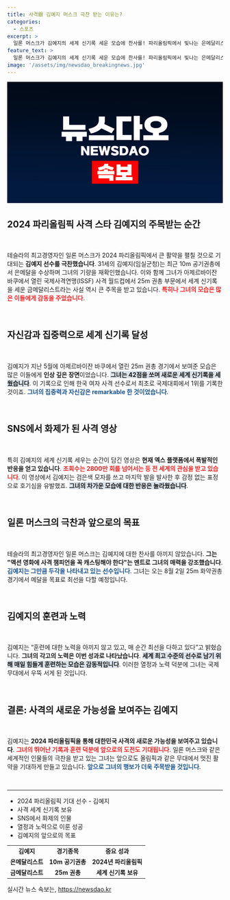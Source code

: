 ```yaml
---
title: 사격銀 김예지 머스크 극찬 받는 이유는?
categories:
  - 스포츠
excerpt: >
  일론 머스크가 김예지의 세계 신기록 세운 모습에 찬사를! 파리올림픽에서 빛나는 은메달리스트의 강인한 훈련 영상이 엑스에서 2800만 조회수를 기록하며 화제에. 그녀의 여전사 같은 모습에 전 세계가 열광하고 있다!
feature_text: >
  일론 머스크가 김예지의 세계 신기록 세운 모습에 찬사를! 파리올림픽에서 빛나는 은메달리스트의 강인한 훈련 영상이 엑스에서 2800만 조회수를 기록하며 화제에. 그녀의 여전사 같은 모습에 전 세계가 열광하고 있다!
image: '/assets/img/newsdao_breakingnews.jpg'
---
```


<p><img src="/assets/img/newsdao_breakingnews.jpg" alt="implanttips 속보" /></p>

<h2 data-ke-size="size26">2024 파리올림픽 사격 스타 김예지의 주목받는 순간</h2>

<p data-ke-size="size16">&nbsp;</p>

<p>테슬라의 최고경영자인 일론 머스크가 2024 파리올림픽에서 큰 활약을 펼칠 것으로 기대되는 <b>김예지 선수를 극찬했습니다</b>. 31세의 김예지(임실군청)는 최근 10m 공기권총에서 은메달을 수상하며 그녀의 기량을 재확인했습니다. 이와 함께 그녀가 아제르바이잔 바쿠에서 열린 국제사격연맹(ISSF) 사격 월드컵에서 25m 권총 부문에서 세계 신기록을 세운 금메달리스트라는 사실 역시 큰 주목을 받고 있습니다. <b><span style="color: #ee2323;">특히나 그녀의 모습은 많은 이들에게 감동을 주었습니다</span></b>. </p>

<p><br></p>

<h2 data-ke-size="size26">자신감과 집중력으로 세계 신기록 달성</h2>

<p data-ke-size="size16">&nbsp;</p>

<p>김예지가 지난 5월에 아제르바이잔 바쿠에서 열린 25m 권총 경기에서 보여준 모습은 많은 이들에게 <b>인상 깊은 장면</b>이었습니다. <b><span style="background-color: #21538527;">그녀는 42점을 쏘며 새로운 세계 신기록을 세웠습니다</span></b>. 이 기록으로 인해 한국 여자 사격 선수로서 최초로 국제대회에서 1위를 기록한 것이죠. <b><span style="color: #1a5490;">그녀의 집중력과 자신감은 remarkable 한 것이었습니다</span></b>. </p>

<p><br></p>

<h2 data-ke-size="size26">SNS에서 화제가 된 사격 영상</h2>

<p data-ke-size="size16">&nbsp;</p>

<p>특히 김예지의 세계 신기록 세우는 순간이 담긴 영상은 <b>현재 엑스 플랫폼에서 폭발적인 반응을 얻고 있습니다</b>. <b><span style="color: #ee2323;">조회수는 2800만 회를 넘어서는 등 전 세계의 관심을 받고 있습니다</span></b>. 이 영상에서 김예지는 검은색 모자를 쓰고 마지막 발을 발사한 후 감정 없는 표정으로 호기심을 유발했죠. <b><span style="background-color: #21538527;">그녀의 차가운 모습에 대한 반응은 놀라웠습니다</span></b>. </p>

<p><br></p>

<h2 data-ke-size="size26">일론 머스크의 극찬과 앞으로의 목표</h2>

<p data-ke-size="size16">&nbsp;</p>

<p>테슬라의 최고경영자인 일론 머스크는 김예지에 대한 찬사를 아끼지 않았습니다. <b>그는 "액션 영화에 사격 챔피언을 꼭 캐스팅해야 한다"는 멘트로 그녀의 매력을 강조했습니다</b>. <b><span style="color: #1a5490;">김예지는 그만큼 두각을 나타내고 있는 선수입니다</span></b>. 그녀는 오는 8월 2일 25m 화약권총 경기에서 메달을 목표로 최선을 다할 예정입니다. </p>

<p><br></p>

<h2 data-ke-size="size26">김예지의 훈련과 노력</h2>

<p data-ke-size="size16">&nbsp;</p>

<p>김예지는 “훈련에 대한 노력을 아끼지 않고 있고, 매 순간 최선을 다하고 있다”고 밝혔습니다. <b>그녀의 각고의 노력은 이번 성과로 나타났습니다</b>. <b><span style="background-color: #21538527;">세계 최고 수준의 선수로 남기 위해 매일 힘들게 훈련하는 모습은 감동적입니다</span></b>. 이러한 열정과 노력 덕분에 그녀는 국제 무대에서 우뚝 서게 된 것입니다. </p>

<p><br></p>

<h2 data-ke-size="size26">결론: 사격의 새로운 가능성을 보여주는 김예지</h2>

<p data-ke-size="size16">&nbsp;</p>

<p>김예지는 <b>2024 파리올림픽을 통해 대한민국 사격의 새로운 가능성을 보여주고 있습니다</b>. <b><span style="color: #ee2323;">그녀의 뛰어난 기록과 훈련 덕분에 앞으로의 도전도 기대됩니다</span></b>. 일론 머스크와 같은 세계적인 인물들의 극찬을 받고 있는 그녀는 앞으로도 올림픽과 같은 무대에서 멋진 활약을 기대하게 만들고 있습니다. <b><span style="color: #1a5490;">앞으로 그녀의 행보가 더욱 주목받을 것입니다</span></b>. </p>

<p><br></p>

<hr>

<ul>
    <li>2024 파리올림픽 기대 선수 - 김예지</li>
    <li>사격 세계 신기록 보유</li>
    <li>SNS에서 화제의 인물</li>
    <li>열정과 노력으로 이룬 성공</li>
    <li>김예지의 앞으로의 목표</li>
</ul>

<table>
    <tr>
        <td style="text-align: center; height: 17px;"><b>김예지</b></td>
        <td style="text-align: center; height: 17px;"><b>경기종목</b></td>
        <td style="text-align: center; height: 17px;"><b>중요 성과</b></td>
    </tr>
    <tr>
        <td style="text-align: center; height: 17px;"><b>은메달리스트</b></td>
        <td style="text-align: center; height: 17px;"><b>10m 공기권총</b></td>
        <td style="text-align: center; height: 17px;"><b>2024년 파리올림픽</b></td>
    </tr>
    <tr>
        <td style="text-align: center; height: 17px;"><b>금메달리스트</b></td>
        <td style="text-align: center; height: 17px;"><b>25m 권총</b></td>
        <td style="text-align: center; height: 17px;"><b>세계 신기록 보유</b></td>
    </tr>
</table>

<p data-ke-size="size16"></p>
실시간 뉴스 속보는, <a href="https://newsdao.kr" rel="dofollow">https://newsdao.kr</a>


